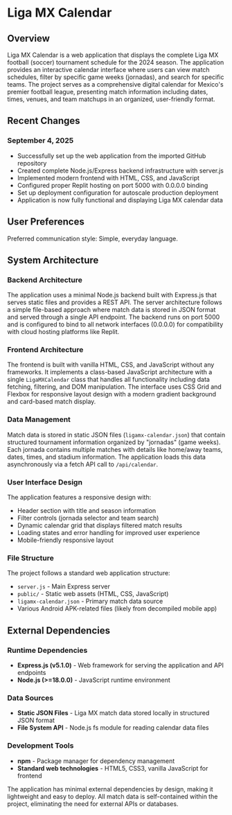 # Liga MX Calendar

## Overview

Liga MX Calendar is a web application that displays the complete Liga MX football (soccer) tournament schedule for the 2024 season. The application provides an interactive calendar interface where users can view match schedules, filter by specific game weeks (jornadas), and search for specific teams. The project serves as a comprehensive digital calendar for Mexico's premier football league, presenting match information including dates, times, venues, and team matchups in an organized, user-friendly format.

## Recent Changes

### September 4, 2025
- Successfully set up the web application from the imported GitHub repository
- Created complete Node.js/Express backend infrastructure with server.js
- Implemented modern frontend with HTML, CSS, and JavaScript
- Configured proper Replit hosting on port 5000 with 0.0.0.0 binding
- Set up deployment configuration for autoscale production deployment
- Application is now fully functional and displaying Liga MX calendar data

## User Preferences

Preferred communication style: Simple, everyday language.

## System Architecture

### Backend Architecture
The application uses a minimal Node.js backend built with Express.js that serves static files and provides a REST API. The server architecture follows a simple file-based approach where match data is stored in JSON format and served through a single API endpoint. The backend runs on port 5000 and is configured to bind to all network interfaces (0.0.0.0) for compatibility with cloud hosting platforms like Replit.

### Frontend Architecture
The frontend is built with vanilla HTML, CSS, and JavaScript without any frameworks. It implements a class-based JavaScript architecture with a single `LigaMXCalendar` class that handles all functionality including data fetching, filtering, and DOM manipulation. The interface uses CSS Grid and Flexbox for responsive layout design with a modern gradient background and card-based match display.

### Data Management
Match data is stored in static JSON files (`ligamx-calendar.json`) that contain structured tournament information organized by "jornadas" (game weeks). Each jornada contains multiple matches with details like home/away teams, dates, times, and stadium information. The application loads this data asynchronously via a fetch API call to `/api/calendar`.

### User Interface Design
The application features a responsive design with:
- Header section with title and season information
- Filter controls (jornada selector and team search)
- Dynamic calendar grid that displays filtered match results
- Loading states and error handling for improved user experience
- Mobile-friendly responsive layout

### File Structure
The project follows a standard web application structure:
- `server.js` - Main Express server
- `public/` - Static web assets (HTML, CSS, JavaScript)
- `ligamx-calendar.json` - Primary match data source
- Various Android APK-related files (likely from decompiled mobile app)

## External Dependencies

### Runtime Dependencies
- **Express.js (v5.1.0)** - Web framework for serving the application and API endpoints
- **Node.js (>=18.0.0)** - JavaScript runtime environment

### Data Sources
- **Static JSON Files** - Liga MX match data stored locally in structured JSON format
- **File System API** - Node.js fs module for reading calendar data files

### Development Tools
- **npm** - Package manager for dependency management
- **Standard web technologies** - HTML5, CSS3, vanilla JavaScript for frontend

The application has minimal external dependencies by design, making it lightweight and easy to deploy. All match data is self-contained within the project, eliminating the need for external APIs or databases.